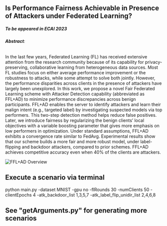 ## Is Performance Fairness Achievable in Presence of Attackers under Federated Learning? 
##### **To be appeared in ECAI 2023**

###### **Abstract**:

In the last few years, Federated Learning (FL) has received extensive attention from the research community because of its capability for privacy-preserving, collaborative learning from heterogeneous data sources. Most FL studies focus on either average performance improvement or the robustness to attacks, while some attempt to solve both jointly. However, the performance disparities across clients in the presence of attackers have largely been unexplored. In this work, we propose a novel Fair Federated Learning scheme with Attacker Detection capability (abbreviated as FFL+AD) to minimize performance discrepancies across benign participants. FFL+AD enables the server to identify attackers and learn their malign intent (e.g., targeted label) by investigating suspected models via top performers. This two-step detection method helps reduce false positives. Later, we introduce fairness by regularizing the benign clients’ local objectives with a variable boosting parameter that gives more emphasis on low performers in optimization. Under standard assumptions, FFL+AD exhibits a convergence rate similar to FedAvg. Experimental results show that our scheme builds a more fair and more robust model, under label-flipping and backdoor attackers, compared to prior schemes. FFL+AD achieves competitive
accuracy even when 40% of the clients are attackers.


![FFL+AD Overview](https://github.com/agupta582/FFL-AD/assets/67119520/7f1480b7-cd96-42da-a2b2-4a450512ef3f)



## **Execute a scenario via terminal**

python main.py -dataset MNIST -gpu no -flRounds 30 -numClients 50 -clientEpochs 4 -atk_backdoor_list 1,3,5,7 -atk_label_flip_unidir_list 2,4,6,8

## **See "getArguments.py" for generating more scenarios** 

